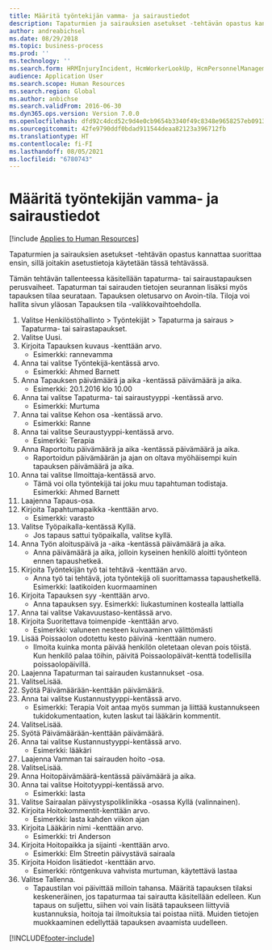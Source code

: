 ```yaml
---
title: Määritä työntekijän vamma- ja sairaustiedot
description: Tapaturmien ja sairauksien asetukset -tehtävän opastus kannattaa suorittaa ensin, sillä joitakin asetustietoja käytetään tässä tehtävässä.
author: andreabichsel
ms.date: 08/29/2018
ms.topic: business-process
ms.prod: ''
ms.technology: ''
ms.search.form: HRMInjuryIncident, HcmWorkerLookUp, HcmPersonnelManagementWorkspace
audience: Application User
ms.search.scope: Human Resources
ms.search.region: Global
ms.author: anbichse
ms.search.validFrom: 2016-06-30
ms.dyn365.ops.version: Version 7.0.0
ms.openlocfilehash: dfd92c4dcd52c9d4e0cb9654b3340f49c8348e9658257eb0913a494fd4b3f6cf
ms.sourcegitcommit: 42fe9790ddf0bdad911544deaa82123a396712fb
ms.translationtype: HT
ms.contentlocale: fi-FI
ms.lasthandoff: 08/05/2021
ms.locfileid: "6780743"
---
```

# <a name="maintain-employee-injury-and-illness-information"></a>Määritä työntekijän vamma- ja sairaustiedot

[!include [Applies to Human Resources](../includes/applies-to-hr.md)]



Tapaturmien ja sairauksien asetukset -tehtävän opastus kannattaa suorittaa ensin, sillä joitakin asetustietoja käytetään tässä tehtävässä. 



Tämän tehtävän tallenteessa käsitellään tapaturma- tai sairaustapauksen perusvaiheet. Tapaturman tai sairauden tietojen seurannan lisäksi myös tapauksen tilaa seurataan.  Tapauksen oletusarvo on Avoin-tila.  Tiloja voi hallita sivun yläosan Tapauksen tila -valikkovaihtoehdolla.

1. Valitse Henkilöstöhallinto > Työntekijät > Tapaturma ja sairaus > Tapaturma- tai sairastapaukset.
2. Valitse Uusi.
3. Kirjoita Tapauksen kuvaus -kenttään arvo.
    * Esimerkki: rannevamma  
4. Anna tai valitse Työntekijä-kentässä arvo.
    * Esimerkki: Ahmed Barnett  
5. Anna Tapauksen päivämäärä ja aika -kentässä päivämäärä ja aika.
    * Esimerkki: 20.1.2016 klo 10.00  
6. Anna tai valitse Tapaturma- tai sairaustyyppi -kentässä arvo.
    * Esimerkki: Murtuma  
7. Anna tai valitse Kehon osa -kentässä arvo.
    * Esimerkki: Ranne  
8. Anna tai valitse Seuraustyyppi-kentässä arvo.
    * Esimerkki: Terapia  
9. Anna Raportoitu päivämäärä ja aika -kentässä päivämäärä ja aika.
    * Raportoidun päivämäärän ja ajan on oltava myöhäisempi kuin tapauksen päivämäärä ja aika.  
10. Anna tai valitse Ilmoittaja-kentässä arvo.
    * Tämä voi olla työntekijä tai joku muu tapahtuman todistaja.  Esimerkki: Ahmed Barnett  
11. Laajenna Tapaus-osa.
12. Kirjoita Tapahtumapaikka -kenttään arvo.
    * Esimerkki: varasto  
13. Valitse Työpaikalla-kentässä Kyllä.
    * Jos tapaus sattui työpaikalla, valitse kyllä.  
14. Anna Työn aloituspäivä ja -aika -kentässä päivämäärä ja aika.
    * Anna päivämäärä ja aika, jolloin kyseinen henkilö aloitti työnteon ennen tapaushetkeä.  
15. Kirjoita Työntekijän työ tai tehtävä -kenttään arvo.
    * Anna työ tai tehtävä, jota työntekijä oli suorittamassa tapaushetkellä.  Esimerkki: laatikoiden kuormaaminen  
16. Kirjoita Tapauksen syy -kenttään arvo.
    * Anna tapauksen syy.  Esimerkki: liukastuminen kostealla lattialla  
17. Anna tai valitse Vakavuustaso-kentässä arvo.
18. Kirjoita Suoritettava toimenpide -kenttään arvo.
    * Esimerkki: valuneen nesteen kuivaaminen välittömästi  
19. Lisää Poissaolon odotettu kesto päivinä -kenttään numero.
    * Ilmoita kuinka monta päivää henkilön oletetaan olevan pois töistä.  Kun henkilö palaa töihin, päivitä Poissaolopäivät-kenttä todellisilla poissaolopäivillä.  
20. Laajenna Tapaturman tai sairauden kustannukset -osa.
21. ValitseLisää.
22. Syötä Päivämäärään-kenttään päivämäärä.
23. Anna tai valitse Kustannustyyppi-kentässä arvo.
    * Esimerkki: Terapia Voit antaa myös summan ja liittää kustannukseen tukidokumentaation, kuten laskut tai lääkärin kommentit.  
24. ValitseLisää.
25. Syötä Päivämäärään-kenttään päivämäärä.
26. Anna tai valitse Kustannustyyppi-kentässä arvo.
    * Esimerkki: lääkäri  
27. Laajenna Vamman tai sairauden hoito -osa.
28. ValitseLisää.
29. Anna Hoitopäivämäärä-kentässä päivämäärä ja aika.
30. Anna tai valitse Hoitotyyppi-kentässä arvo.
    * Esimerkki: lasta  
31. Valitse Sairaalan päivystyspoliklinikka -osassa Kyllä (valinnainen).
32. Kirjoita Hoitokommentit-kenttään arvo.
    * Esimerkki: lasta kahden viikon ajan  
33. Kirjoita Lääkärin nimi -kenttään arvo.
    * Esimerkki: tri Anderson  
34. Kirjoita Hoitopaikka ja sijainti -kenttään arvo.
    * Esimerkki: Elm Streetin päivystävä sairaala  
35. Kirjoita Hoidon lisätiedot -kenttään arvo.
    * Esimerkki: röntgenkuva vahvista murtuman, käytettävä lastaa  
36. Valitse Tallenna.
    * Tapaustilan voi päivittää milloin tahansa.  Määritä tapauksen tilaksi keskeneräinen, jos tapaturmaa tai sairautta käsitellään edelleen.  Kun tapaus on suljettu, siihen voi vain lisätä tapaukseen liittyviä kustannuksia, hoitoja tai ilmoituksia tai poistaa niitä.  Muiden tietojen muokkaaminen edellyttää tapauksen avaamista uudelleen.  



[!INCLUDE[footer-include](../includes/footer-banner.md)]